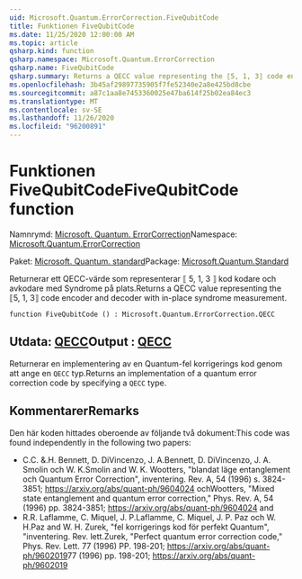 ```yaml
---
uid: Microsoft.Quantum.ErrorCorrection.FiveQubitCode
title: Funktionen FiveQubitCode
ms.date: 11/25/2020 12:00:00 AM
ms.topic: article
qsharp.kind: function
qsharp.namespace: Microsoft.Quantum.ErrorCorrection
qsharp.name: FiveQubitCode
qsharp.summary: Returns a QECC value representing the ⟦5, 1, 3⟧ code encoder and decoder with in-place syndrome measurement.
ms.openlocfilehash: 3b45af29897735905f7fe52340e2a8e425bd8cbe
ms.sourcegitcommit: a87c1aa8e7453360025e47ba614f25b02ea84ec3
ms.translationtype: MT
ms.contentlocale: sv-SE
ms.lasthandoff: 11/26/2020
ms.locfileid: "96200891"
---
```

# <a name="fivequbitcode-function"></a><span data-ttu-id="5e794-102">Funktionen FiveQubitCode</span><span class="sxs-lookup"><span data-stu-id="5e794-102">FiveQubitCode function</span></span>

<span data-ttu-id="5e794-103">Namnrymd: [Microsoft. Quantum. ErrorCorrection](xref:Microsoft.Quantum.ErrorCorrection)</span><span class="sxs-lookup"><span data-stu-id="5e794-103">Namespace: [Microsoft.Quantum.ErrorCorrection](xref:Microsoft.Quantum.ErrorCorrection)</span></span>

<span data-ttu-id="5e794-104">Paket: [Microsoft. Quantum. standard](https://nuget.org/packages/Microsoft.Quantum.Standard)</span><span class="sxs-lookup"><span data-stu-id="5e794-104">Package: [Microsoft.Quantum.Standard](https://nuget.org/packages/Microsoft.Quantum.Standard)</span></span>


<span data-ttu-id="5e794-105">Returnerar ett QECC-värde som representerar ⟦ 5, 1, 3 ⟧ kod kodare och avkodare med Syndrome på plats.</span><span class="sxs-lookup"><span data-stu-id="5e794-105">Returns a QECC value representing the ⟦5, 1, 3⟧ code encoder and decoder with in-place syndrome measurement.</span></span>

```qsharp
function FiveQubitCode () : Microsoft.Quantum.ErrorCorrection.QECC
```


## <a name="output--qecc"></a><span data-ttu-id="5e794-106">Utdata: [QECC](xref:Microsoft.Quantum.ErrorCorrection.QECC)</span><span class="sxs-lookup"><span data-stu-id="5e794-106">Output : [QECC](xref:Microsoft.Quantum.ErrorCorrection.QECC)</span></span>

<span data-ttu-id="5e794-107">Returnerar en implementering av en Quantum-fel korrigerings kod genom att ange en `QECC` typ.</span><span class="sxs-lookup"><span data-stu-id="5e794-107">Returns an implementation of a quantum error correction code by specifying a `QECC` type.</span></span>

## <a name="remarks"></a><span data-ttu-id="5e794-108">Kommentarer</span><span class="sxs-lookup"><span data-stu-id="5e794-108">Remarks</span></span>

<span data-ttu-id="5e794-109">Den här koden hittades oberoende av följande två dokument:</span><span class="sxs-lookup"><span data-stu-id="5e794-109">This code was found independently in the following two papers:</span></span>

- <span data-ttu-id="5e794-110">C.</span><span class="sxs-lookup"><span data-stu-id="5e794-110">C.</span></span> <span data-ttu-id="5e794-111">&.</span><span class="sxs-lookup"><span data-stu-id="5e794-111">H.</span></span> <span data-ttu-id="5e794-112">Bennett, D. DiVincenzo, J. A.</span><span class="sxs-lookup"><span data-stu-id="5e794-112">Bennett, D. DiVincenzo, J. A.</span></span> <span data-ttu-id="5e794-113">Smolin och W. K.</span><span class="sxs-lookup"><span data-stu-id="5e794-113">Smolin and W. K.</span></span> <span data-ttu-id="5e794-114">Wootters, "blandat läge entanglement och Quantum Error Correction", inventering. Rev. A, 54 (1996) s. 3824-3851; https://arxiv.org/abs/quant-ph/9604024 och</span><span class="sxs-lookup"><span data-stu-id="5e794-114">Wootters, "Mixed state entanglement and quantum error correction," Phys. Rev. A, 54 (1996) pp. 3824-3851; https://arxiv.org/abs/quant-ph/9604024 and</span></span>
- <span data-ttu-id="5e794-115">R.</span><span class="sxs-lookup"><span data-stu-id="5e794-115">R.</span></span> <span data-ttu-id="5e794-116">Laflamme, C. Miquel, J. P.</span><span class="sxs-lookup"><span data-stu-id="5e794-116">Laflamme, C. Miquel, J. P.</span></span> <span data-ttu-id="5e794-117">Paz och W. H.</span><span class="sxs-lookup"><span data-stu-id="5e794-117">Paz and W. H.</span></span> <span data-ttu-id="5e794-118">Zurek, "fel korrigerings kod för perfekt Quantum", "inventering. Rev. lett.</span><span class="sxs-lookup"><span data-stu-id="5e794-118">Zurek, "Perfect quantum error correction code," Phys. Rev. Lett.</span></span> <span data-ttu-id="5e794-119">77 (1996) PP. 198-201; https://arxiv.org/abs/quant-ph/9602019</span><span class="sxs-lookup"><span data-stu-id="5e794-119">77 (1996) pp. 198-201; https://arxiv.org/abs/quant-ph/9602019</span></span>